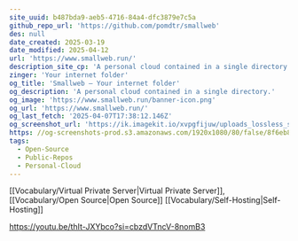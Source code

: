 ```yaml
---
site_uuid: b487bda9-aeb5-4716-84a4-dfc3879e7c5a
github_repo_url: 'https://github.com/pomdtr/smallweb'
des: null
date_created: 2025-03-19
date_modified: 2025-04-12
url: 'https://www.smallweb.run/'
description_site_cp: 'A personal cloud contained in a single directory.'
zinger: 'Your internet folder'
og_title: 'Smallweb – Your internet folder'
og_description: 'A personal cloud contained in a single directory.'
og_image: 'https://www.smallweb.run/banner-icon.png'
og_url: 'https://www.smallweb.run/'
og_last_fetch: '2025-04-07T17:38:12.146Z'
og_screenshot_url: 'https://ik.imagekit.io/xvpgfijuw/uploads_lossless_screenshots_20250527_Smallweb_og_screenshot.jpeg'
https: //og-screenshots-prod.s3.amazonaws.com/1920x1080/80/false/8f6eb82e9b26b05627bf49515bb583830799acae12ac09dbdea125829098df8c.jpeg
tags:
  - Open-Source
  - Public-Repos
  - Personal-Cloud
---
```


[[Vocabulary/Virtual Private Server|Virtual Private Server]], [[Vocabulary/Open Source|Open Source]] [[Vocabulary/Self-Hosting|Self-Hosting]]


https://youtu.be/thIt-JXYbco?si=cbzdVTncV-8nomB3
